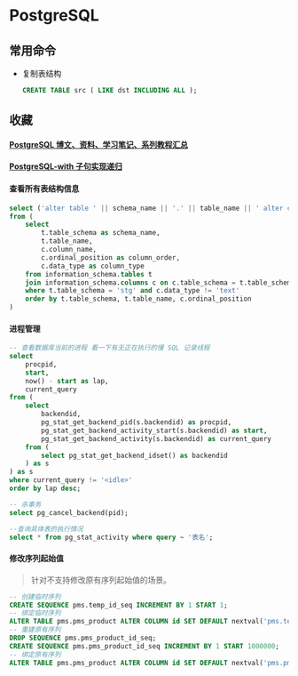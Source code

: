 # PostgreSQL

## 常用命令

- 复制表结构

  ```sql
  CREATE TABLE src ( LIKE dst INCLUDING ALL );
  ```

## 收藏

#### [PostgreSQL 博文、资料、学习笔记、系列教程汇总](https://www.cnblogs.com/aixing/p/14918624.html)

#### [PostgreSQL-with 子句实现递归](https://zhuanlan.zhihu.com/p/159555056)

#### 查看所有表结构信息

```sql
select ('alter table ' || schema_name || '.' || table_name || ' alter column ' || column_name || ' type text;') as sql
from (
    select
        t.table_schema as schema_name,
        t.table_name,
        c.column_name,
        c.ordinal_position as column_order,
        c.data_type as column_type
    from information_schema.tables t
    join information_schema.columns c on c.table_schema = t.table_schema and c.table_name = t.table_name
    where t.table_schema = 'stg' and c.data_type != 'text'
    order by t.table_schema, t.table_name, c.ordinal_position
)
```

#### 进程管理

```sql
-- 查看数据库当前的进程 看一下有无正在执行的慢 SQL 记录线程
select
    procpid,
    start,
    now() - start as lap,
    current_query
from (
    select
        backendid,
        pg_stat_get_backend_pid(s.backendid) as procpid,
        pg_stat_get_backend_activity_start(s.backendid) as start,
        pg_stat_get_backend_activity(s.backendid) as current_query
    from (
        select pg_stat_get_backend_idset() as backendid
    ) as s
) as s
where current_query != '<idle>'
order by lap desc;

-- 杀事务
select pg_cancel_backend(pid);

--查询具体表的执行情况
select * from pg_stat_activity where query ~ '表名';
```

#### 修改序列起始值

> 针对不支持修改原有序列起始值的场景。

```sql
-- 创建临时序列
CREATE SEQUENCE pms.temp_id_seq INCREMENT BY 1 START 1;
-- 绑定临时序列
ALTER TABLE pms.pms_product ALTER COLUMN id SET DEFAULT nextval('pms.temp_id_seq');
-- 重建原有序列
DROP SEQUENCE pms.pms_product_id_seq;
CREATE SEQUENCE pms.pms_product_id_seq INCREMENT BY 1 START 1000000;
-- 绑定原有序列
ALTER TABLE pms.pms_product ALTER COLUMN id SET DEFAULT nextval('pms.pms_product_id_seq');
```
